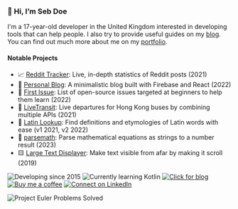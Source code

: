 <!--![My GitHub stats](https://github-readme-stats.vercel.app/api?username=sd0e&show_icons=true&theme=radical)
[![Top Langs](https://github-readme-stats.vercel.app/api/top-langs/?username=sd0e&layout=compact&theme=radical)](https://github.com/anuraghazra/github-readme-stats)-->


### 👋 Hi, I’m Seb Doe
I'm a 17-year-old developer in the United Kingdom interested in developing tools that can help people. I also try to provide useful guides on my [blog](https://sebdoe.com). You can find out much more about me on my [portfolio](https://about.sebdoe.com).

#### **Notable Projects**
* 📈 [Reddit Tracker](https://tracker.sebdoe.com/): Live, in-depth statistics of Reddit posts (2021)
* 📒 [Personal Blog](https://sebdoe.com/): A minimalistic blog built with Firebase and React (2022)
* 🎯 [First Issue](https://firstissue.sebdoe.com/): List of open-source issues targeted at beginners to help them learn (2022)
* 🚌 [LiveTransit](https://livetransit.sebdoe.com/buses): Live departures for Hong Kong buses by combining multiple APIs (2021)
* 📕 [Latin Lookup](https://latinlookup-33567.web.app/): Find definitions and etymologies of Latin words with ease (v1 2021, v2 2022)
* 🔢 [parsemath](https://github.com/sd0e/parsemath): Parse mathematical equations as strings to a number result (2023)
* 🟨 [Large Text Displayer](https://git.sebdoe.com/LargeTextDisplayer): Make text visible from afar by making it scroll (2019)

![Developing since 2015](https://img.shields.io/badge/developing%20since-2015-orange)
![Currently learning Kotlin](https://img.shields.io/badge/currently%20learning-Kotlin-blue)
[![Click for blog](https://img.shields.io/badge/-click%20for%20blog-informational)](https://sebdoe.com/)
[![Buy me a coffee](https://shields.io/badge/kofi-Buy_a_coffee-ff5f5f?logo=ko-fi&style=for-the-badgeKofi)](https://ko-fi.com/sebdoe)
[![Connect on LinkedIn](https://img.shields.io/badge/LinkedIn-0077B5?logo=LinkedIn&logoColor=white)](https://www.linkedin.com/in/sdoe/)

![Project Euler Problems Solved](https://projecteuler.net/profile/sdoe.png?)
